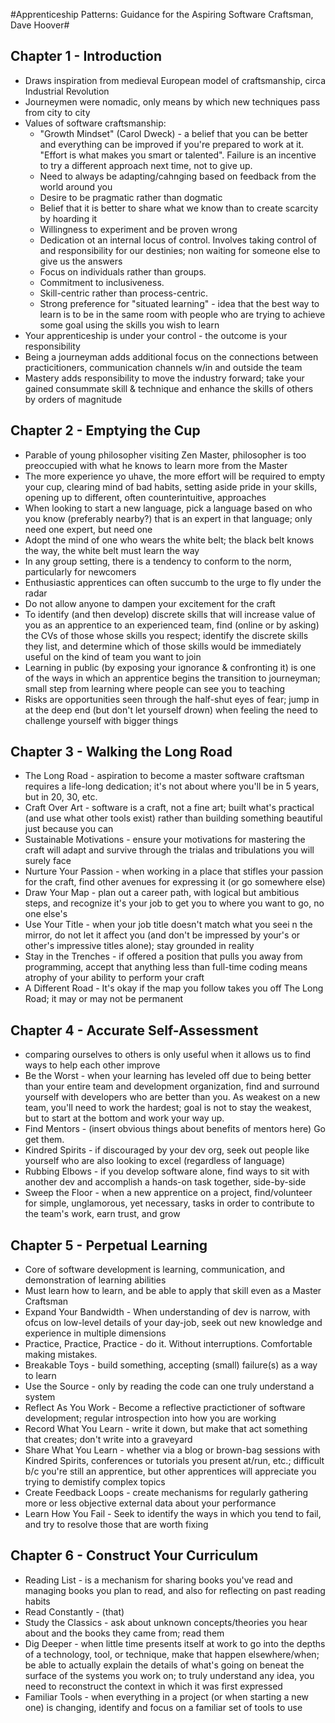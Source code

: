 #Apprenticeship Patterns: Guidance for the Aspiring Software Craftsman, Dave Hoover#

## Chapter 1 - Introduction ##
* Draws inspiration from medieval European model of craftsmanship, circa Industrial Revolution
* Journeymen were nomadic, only means by which new techniques pass from city to city
* Values of software craftsmanship:
    * "Growth Mindset" (Carol Dweck) - a belief that you can be better and everything can be improved if you're prepared to work at it. "Effort is what makes you smart or talented". Failure is an incentive to try a different approach next time, not to give up. 
    * Need to always be adapting/cahnging based on feedback from the world around you
    * Desire to be pragmatic rather than dogmatic
    * Belief that it is better to share what we know than to create scarcity by hoarding it
    * Willingness to experiment and be proven wrong
    * Dedication ot an internal locus of control. Involves taking control of and responsibility for our destinies; non waiting for someone else to give us the answers
    * Focus on individuals rather than groups. 
    * Commitment to inclusiveness. 
    * Skill-centric rather than process-centric. 
    * Strong preference for "situated learning" - idea that the best way to learn is to be in the same room with people who are trying to achieve some goal using the skills you wish to learn
* Your apprenticeship is under your control - the outcome is your responsibility
* Being a journeyman adds additional focus on the connections between practicitioners, communication channels w/in and outside the team
* Mastery adds responsibility to move the industry forward; take your gained consummate skill & technique and enhance the skills of others by orders of magnitude

## Chapter 2 - Emptying the Cup ##
* Parable of young philosopher visiting Zen Master, philosopher is too preoccupied with what he knows to learn more from the Master
* The more experience yo uhave, the more effort will be required to empty your cup, clearing mind of bad habits, setting aside pride in your skills, opening up to different, often counterintuitive, approaches
* When looking to start a new language, pick a language based on who you know (preferably nearby?) that is an expert in that language; only need one expert, but need one
* Adopt the mind of one who wears the white belt; the black belt knows the way, the white belt must learn the way
* In any group setting, there is a tendency to conform to the norm, particularly for newcomers
* Enthusiastic apprentices can often succumb to the urge to fly under the radar
* Do not allow anyone to dampen your excitement for the craft
* To identify (and then develop) discrete skills that will increase value of you as an apprentice to an experienced team, find (online or by asking) the CVs of those whose skills you respect; identify the discrete skills they list, and determine which of those skills would be immediately useful on the kind of team you want to join
* Learning in public (by exposing your ignorance & confronting it) is one of the ways in which an apprentice begins the transition to journeyman; small step from learning where people can see you to teaching
* Risks are opportunities seen through the half-shut eyes of fear; jump in at the deep end (but don't let yourself drown) when feeling the need to challenge yourself with bigger things

## Chapter 3 - Walking the Long Road ##
* The Long Road - aspiration to become a master software craftsman requires a life-long dedication; it's not about where you'll be in 5 years, but in 20, 30, etc.
* Craft Over Art - software is a craft, not a fine art; built what's practical (and use what other tools exist) rather than building something beautiful just because you can
* Sustainable Motivations - ensure your motivations for mastering the craft will adapt and survive through the trialas and tribulations you will surely face
* Nurture Your Passion - when working in a place that stifles your passion for the craft, find other avenues for expressing it (or go somewhere else)
* Draw Your Map - plan out a career path, with logical but ambitious steps, and recognize it's your job to get you to where you want to go, no one else's
* Use Your Title - when your job title doesn't match what you seei n the mirror, do not let it affect you (and don't be impressed by your's or other's impressive titles alone); stay grounded in reality
* Stay in the Trenches - if offered a position that pulls you away from programming, accept that anything less than full-time coding means atrophy of your ability to perform your craft
* A Different Road - It's okay if the map you follow takes you off The Long Road; it may or may not be permanent

## Chapter 4 - Accurate Self-Assessment ##
* comparing ourselves to others is only useful when it allows us to find ways to help each other improve
* Be the Worst - when your learning has leveled off due to being better than your entire team and development organization, find and surround yourself with developers who are better than you. As weakest on a new team, you'll need to work the hardest; goal is not to stay the weakest, but to start at the bottom and work your way up.
* Find Mentors - (insert obvious things about benefits of mentors here) Go get them.
* Kindred Spirits - if discouraged by your dev org, seek out people like yourself who are also looking to excel (regardless of language)
* Rubbing Elbows - if you develop software alone, find ways to sit with another dev and accomplish a hands-on task together, side-by-side
* Sweep the Floor - when a new apprentice on a project, find/volunteer for simple, unglamorous, yet necessary, tasks in order to contribute to the team's work, earn trust, and grow

## Chapter 5 - Perpetual Learning ##
* Core of software development is learning, communication, and demonstration of learning abilities
* Must learn how to learn, and be able to apply that skill even as a Master Craftsman
* Expand Your Bandwidth - When understanding of dev is narrow, with ofcus on low-level details of your day-job, seek out new knowledge and experience in multiple dimensions
* Practice, Practice, Practice - do it. Without interruptions. Comfortable making mistakes.
* Breakable Toys - build something, accepting (small) failure(s) as a way to learn
* Use the Source - only by reading the code can one truly understand a system
* Reflect As You Work - Become a reflective practictioner of software development; regular introspection into how you are working
* Record What You Learn - write it down, but make that act something that creates; don't write into a graveyard
* Share What You Learn - whether via a blog or brown-bag sessions with Kindred Spirits, conferences or tutorials you present at/run, etc.; difficult b/c you're still an apprentice, but other apprentices will appreciate you trying to demistify complex topics
* Create Feedback Loops - create mechanisms for regularly gathering more or less objective external data about your performance
* Learn How You Fail - Seek to identify the ways in which you tend to fail, and try to resolve those that are worth fixing

## Chapter 6 - Construct Your Curriculum ##
* Reading List - is a mechanism for sharing books you've read and managing books you plan to read, and also for reflecting on past reading habits
* Read Constantly - (that)
* Study the Classics - ask about unknown concepts/theories you hear about and the books they came from; read them
* Dig Deeper - when little time presents itself at work to go into the depths of a technology, tool, or technique, make that happen elsewhere/when; be able to actually explain the details of what's going on beneat the surface of the systems you work on; to truly understand any idea, you need to reconstruct the context in which it was first expressed
* Familiar Tools - when everything in a project (or when starting a new one) is changing, identify and focus on a familiar set of tools to use